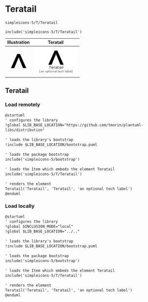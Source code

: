 # Teratail


```text
simpleicons-5/T/Teratail
```

```text
include('simpleicons-5/T/Teratail')
```



| Illustration | Teratail |
| :---: | :---: |
| ![illustration for Illustration](../../simpleicons-5/T/Teratail.png) | ![illustration for Teratail](../../simpleicons-5/T/Teratail.Local.png) |




## Teratail

### Load remotely
```plantuml
@startuml
' configures the library
!global $LIB_BASE_LOCATION="https://github.com/tmorin/plantuml-libs/distribution"

' loads the library's bootstrap
!include $LIB_BASE_LOCATION/bootstrap.puml

' loads the package bootstrap
include('simpleicons-5/bootstrap')

' loads the Item which embeds the element Teratail
include('simpleicons-5/T/Teratail')

' renders the element
Teratail('Teratail', 'Teratail', 'an optional tech label')
@enduml
```

### Load locally
```plantuml
@startuml
' configures the library
!global $INCLUSION_MODE="local"
!global $LIB_BASE_LOCATION="../.."

' loads the library's bootstrap
!include $LIB_BASE_LOCATION/bootstrap.puml

' loads the package bootstrap
include('simpleicons-5/bootstrap')

' loads the Item which embeds the element Teratail
include('simpleicons-5/T/Teratail')

' renders the element
Teratail('Teratail', 'Teratail', 'an optional tech label')
@enduml
```

